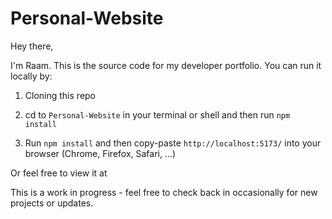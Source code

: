 # Personal-Website

Hey there,

I'm Raam. This is the source code for my developer portfolio. You can run it locally by:

1. Cloning this repo

2. cd to `Personal-Website` in your terminal or shell and then run `npm install`

3. Run `npm install` and then copy-paste `http://localhost:5173/` into your browser (Chrome, Firefox, Safari, ...)

Or feel free to view it at <INSERT URL HERE>

This is a work in progress - feel free to check back in occasionally for new projects or updates.
